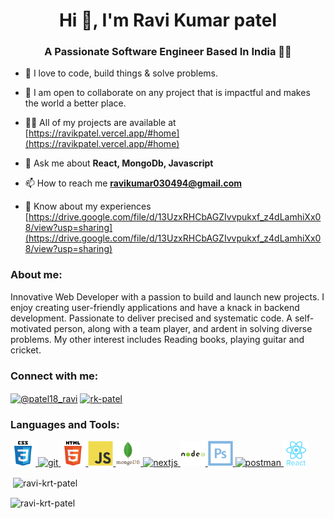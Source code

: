 <h1 align="center">Hi 👋, I'm Ravi Kumar patel</h1>
<h3 align="center">A Passionate Software Engineer Based In India 👨‍💻</h3>

<!-- <p align="left"> <a href="https://twitter.com/@patel18_ravi" target="blank"><img src="https://img.shields.io/twitter/follow/@patel18_ravi?logo=twitter&style=for-the-badge" alt="@patel18_ravi" /></a> </p> -->

- 📄 I love to code, build things & solve problems.
- 🤝 I am open to collaborate on any project that is impactful and makes the world a better place.

- 👨‍💻 All of my projects are available at [https://ravikpatel.vercel.app/#home](https://ravikpatel.vercel.app/#home)

- 💬 Ask me about **React, MongoDb, Javascript**

- 📫 How to reach me **ravikumar030494@gmail.com**

- 📄 Know about my experiences [https://drive.google.com/file/d/13UzxRHCbAGZIvvpukxf_z4dLamhiXx08/view?usp=sharing](https://drive.google.com/file/d/13UzxRHCbAGZIvvpukxf_z4dLamhiXx08/view?usp=sharing)

<h3 align="left">About me:</h3>
<p>Innovative Web Developer with a passion to build and launch new projects. I enjoy creating user-friendly applications and have a knack in backend development. Passionate to deliver precised and systematic code. A self-motivated person, along with a team player, and ardent in solving diverse problems. My other interest includes Reading books, playing guitar and cricket.</p>

<h3 align="left">Connect with me:</h3>
<p align="left">
<a href="https://twitter.com/@patel18_ravi" target="blank"><img align="center" src="https://raw.githubusercontent.com/rahuldkjain/github-profile-readme-generator/master/src/images/icons/Social/twitter.svg" alt="@patel18_ravi" height="30" width="40" /></a>
<a href="https://linkedin.com/in/rk-patel" target="blank"><img align="center" src="https://raw.githubusercontent.com/rahuldkjain/github-profile-readme-generator/master/src/images/icons/Social/linked-in-alt.svg" alt="rk-patel" height="30" width="40" /></a>
</p>

<h3 align="left">Languages and Tools:</h3>
<p align="left"> <a href="https://www.w3schools.com/css/" target="_blank" rel="noreferrer"> <img src="https://raw.githubusercontent.com/devicons/devicon/master/icons/css3/css3-original-wordmark.svg" alt="css3" width="40" height="40"/> </a> <a href="https://git-scm.com/" target="_blank" rel="noreferrer"> <img src="https://www.vectorlogo.zone/logos/git-scm/git-scm-icon.svg" alt="git" width="40" height="40"/> </a> <a href="https://www.w3.org/html/" target="_blank" rel="noreferrer"> <img src="https://raw.githubusercontent.com/devicons/devicon/master/icons/html5/html5-original-wordmark.svg" alt="html5" width="40" height="40"/> </a> <a href="https://developer.mozilla.org/en-US/docs/Web/JavaScript" target="_blank" rel="noreferrer"> <img src="https://raw.githubusercontent.com/devicons/devicon/master/icons/javascript/javascript-original.svg" alt="javascript" width="40" height="40"/> </a> <a href="https://www.mongodb.com/" target="_blank" rel="noreferrer"> <img src="https://raw.githubusercontent.com/devicons/devicon/master/icons/mongodb/mongodb-original-wordmark.svg" alt="mongodb" width="40" height="40"/> </a> <a href="https://nextjs.org/" target="_blank" rel="noreferrer"> <img src="https://cdn.worldvectorlogo.com/logos/nextjs-2.svg" alt="nextjs" width="40" height="40"/> </a> <a href="https://nodejs.org" target="_blank" rel="noreferrer"> <img src="https://raw.githubusercontent.com/devicons/devicon/master/icons/nodejs/nodejs-original-wordmark.svg" alt="nodejs" width="40" height="40"/> </a> <a href="https://www.photoshop.com/en" target="_blank" rel="noreferrer"> <img src="https://raw.githubusercontent.com/devicons/devicon/master/icons/photoshop/photoshop-line.svg" alt="photoshop" width="40" height="40"/> </a> <a href="https://postman.com" target="_blank" rel="noreferrer"> <img src="https://www.vectorlogo.zone/logos/getpostman/getpostman-icon.svg" alt="postman" width="40" height="40"/> </a> <a href="https://reactjs.org/" target="_blank" rel="noreferrer"> <img src="https://raw.githubusercontent.com/devicons/devicon/master/icons/react/react-original-wordmark.svg" alt="react" width="40" height="40"/> </a> </p>

<p>&nbsp;<img align="center" src="https://github-readme-stats.vercel.app/api?username=ravi-krt-patel&show_icons=true&locale=en" alt="ravi-krt-patel" /></p>

<p><img align="center" src="https://github-readme-streak-stats.herokuapp.com/?user=ravi-krt-patel&" alt="ravi-krt-patel" /></p>





<!---
Ravi-Krt-Patel/Ravi-Krt-Patel is a ✨ special ✨ repository because its `README.md` (this file) appears on your GitHub profile.
You can click the Preview link to take a look at your changes.
https://rahuldkjain.github.io/gh-profile-readme-generator/
--->
